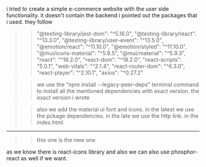 i tried to create a simple e-commerce website with the user side functionality. it doesn't contain the backend 
i pointed out the packages that i used. they follow
>>  "@testing-library/jest-dom": "^5.16.0",
    "@testing-library/react": "^13.3.0",
    "@testing-library/user-event": "^13.5.0",
    "@emotion/react": "^11.10.0",
    "@emotion/styled": "^11.10.0",
    "@mui/icons-material": "^5.8.5",
    "@mui/material": "^5.9.3",
    "react": "^18.2.0",
    "react-dom": "^18.2.0",
    "react-scripts": "5.0.1",
    "web-vitals": "^2.1.4",
    "react-router-dom": "^6.3.0",
    "react-player": "^2.10.1",
    "axios": "^0.27.2"

>> we use the "npm install --legacy-peer-deps" terminal command to install all the mentioned dependencies with exact version. the exact version i wrote 

>> also we add the material ui font and icons. in the latest we use the pckage dependencies. in the late we use the http link. in the index.html

_______________________________________________
>> this one is the new one

as we know there is react-icons library and also we can also use phosphor-react as well if we want.
